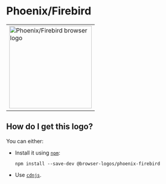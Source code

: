 # Phoenix/Firebird

<table>
    <tr height=230>
        <td>
            <a href="https://github.com/alrra/browser-logos/tree/fe67c07fd39322ac5378f63f9f9d50422d7658b7/src/archive/phoenix-firebird">
                <img width=220 src="https://raw.githubusercontent.com/alrra/browser-logos/fe67c07fd39322ac5378f63f9f9d50422d7658b7/src/archive/phoenix-firebird/phoenix-firebird.svg?sanitize=true" alt="Phoenix/Firebird browser logo">
            </a>
        </td>
    </tr>
</table>

## How do I get this logo?

You can either:

* Install it using [`npm`][npm]:

  `npm install --save-dev @browser-logos/phoenix-firebird`

* Use [`cdnjs`][cdnjs].

<!-- Link labels: -->

[cdnjs]: https://cdnjs.com/libraries/browser-logos
[npm]: https://www.npmjs.com/
